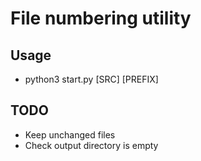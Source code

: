 # File numbering utility

## Usage
- python3 start.py [SRC] [PREFIX]

## TODO
- Keep unchanged files
- Check output directory is empty
